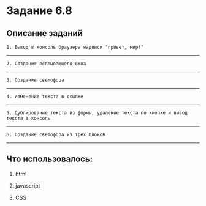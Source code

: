 # Задание 6.8
## Описание заданий
    1. Вывод в консоль браузера надписи "привет, мир!"
______
    2. Создание всплывающего окна
-----
    3. Создание светофора
-------
    4. Изменение текста в ссылке
--------
    5. Дублирование текста из формы, удаление текста по кнопке и вывод текста в консоль
-----
    6. Создание светофора из трех блоков
------
## Что использовалось:
 1. html
 
 2. javascript

 3. CSS